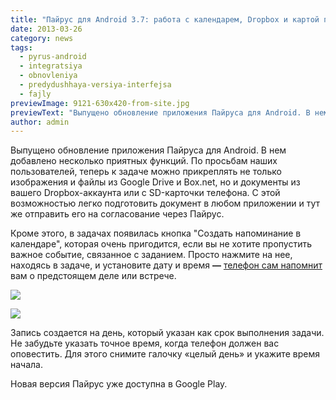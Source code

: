 ```yaml
---
title: "Пайрус для Android 3.7: работа с календарем, Dropbox и картой памяти"
date: 2013-03-26
category: news
tags:
  - pyrus-android
  - integratsiya
  - obnovleniya
  - predydushhaya-versiya-interfejsa
  - fajly
previewImage: 9121-630x420-from-site.jpg
previewText: "Выпущено обновление приложения Пайруса для Android. В нем добавлено несколько приятных функций. По просьбам наших пользователей, теперь к задаче можно прикреплять не только изображения и файлы из Google Drive и Box.net, но и документы из вашего Dropbox-аккаунта или с SD-карточки телефона. С этой возможностью легко подготовить документ в любом приложении и тут же отправить его на согласование через Пайрус."
author: admin
---
```

Выпущено обновление приложения Пайруса для Android. В нем добавлено несколько приятных функций.  По просьбам наших пользователей, теперь к задаче можно прикреплять не только изображения и файлы из Google Drive и Box.net, но и документы из вашего Dropbox-аккаунта или с SD-карточки телефона. С этой возможностью легко подготовить документ в любом приложении и тут же отправить его на согласование через Пайрус.

Кроме этого, в задачах появилась кнопка "Создать напоминание в календаре", которая очень пригодится, если вы не хотите пропустить важное событие, связанное с заданием. Просто нажмите на нее, находясь в задаче, и установите дату и время **—** [телефон сам напомнит](https://pyrus.com/ru/blog/novye-uvedomleniya-na-smartfonah) вам о предстоящем деле или встрече.

![](ru-1.webp)

![](ru-2.webp)

Запись создается на день, который указан как срок выполнения задачи. Не забудьте указать точное время, когда телефон должен вас оповестить. Для этого снимите галочку «целый день» и укажите время начала.

Новая версия Пайрус уже доступна в Google Play.